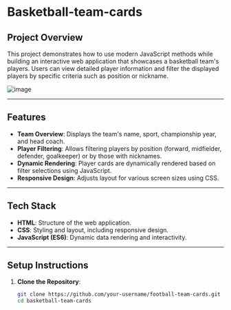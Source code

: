 # Basketball-team-cards

## Project Overview

This project demonstrates how to use modern JavaScript methods while building an interactive web application that showcases a basketball team's players. Users can view detailed player information and filter the displayed players by specific criteria such as position or nickname.

![image](https://github.com/user-attachments/assets/86f58f6c-8123-492f-acbb-552169b3e02a)


---

## Features

- **Team Overview**: Displays the team's name, sport, championship year, and head coach.
- **Player Filtering**: Allows filtering players by position (forward, midfielder, defender, goalkeeper) or by those with nicknames.
- **Dynamic Rendering**: Player cards are dynamically rendered based on filter selections using JavaScript.
- **Responsive Design**: Adjusts layout for various screen sizes using CSS.

---

## Tech Stack

- **HTML**: Structure of the web application.
- **CSS**: Styling and layout, including responsive design.
- **JavaScript (ES6)**: Dynamic data rendering and interactivity.

---

## Setup Instructions

1. **Clone the Repository**:
   ```bash
   git clone https://github.com/your-username/football-team-cards.git
   cd basketball-team-cards


